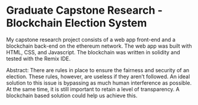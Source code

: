 # Graduate Capstone Research - Blockchain Election System
My capstone research project consists of a web app front-end and a blockchain back-end on the ethereum network.
The web app was built with HTML, CSS, and Javascript. The blockchain was written in solidity and tested with the Remix IDE.

Abstract: There are rules in place to ensure the fairness and security of an election. These rules, however, are useless if they aren’t followed. An ideal solution to this issue is bypassing as much human interference as possible. At the same time, it is still important to retain a level of transparency. A blockchain based solution could help us achieve this.
